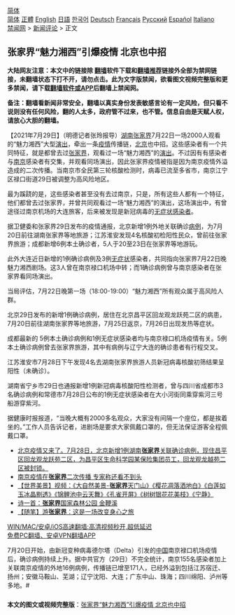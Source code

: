  <!-- 面包屑导航 --> <div class="breadcrumb"><!-- GTranslate: https://gtranslate.io/ -->  <div class="switcher notranslate">  <div class="selected">  <a href="#" onclick="return false;"> 简体</a>  </div>  <div class="option">  <a href="https://www.bannedbook.org" onclick="doGTranslate('zh-CN|zh-CN');jQuery('div.switcher div.selected a').html(jQuery(this).html());return false;" title="简体中文" class="nturl selected"> 简体</a>  <a href="https://www.bannedbook.org/zh-tw/" onclick="doGTranslate('zh-CN|zh-TW');jQuery('div.switcher div.selected a').html(jQuery(this).html());return false;" title="繁體中文" class="nturl"> 正體</a>  <a href="https://www.bannedbook.org/en/" onclick="doGTranslate('zh-CN|en');jQuery('div.switcher div.selected a').html(jQuery(this).html());return false;" title="English" class="nturl"> English</a>  <a href="https://www.bannedbook.org/ja/" onclick="doGTranslate('zh-CN|ja');jQuery('div.switcher div.selected a').html(jQuery(this).html());return false;" title="日本語" class="nturl"> 日語</a>  <a href="https://www.bannedbook.org/ko/" onclick="doGTranslate('zh-CN|ko');jQuery('div.switcher div.selected a').html(jQuery(this).html());return false;" title="한국어" class="nturl"> 한국어</a>  <a href="https://www.bannedbook.org/de/" onclick="doGTranslate('zh-CN|de');jQuery('div.switcher div.selected a').html(jQuery(this).html());return false;" title="Deutsch" class="nturl"> Deutsch</a>  <a href="https://www.bannedbook.org/fr/" onclick="doGTranslate('zh-CN|fr');jQuery('div.switcher div.selected a').html(jQuery(this).html());return false;" title="Français" class="nturl"> Français</a>  <a href="https://www.bannedbook.org/ru/" onclick="doGTranslate('zh-CN|ru');jQuery('div.switcher div.selected a').html(jQuery(this).html());return false;" title="Русский" class="nturl"> Русский</a>  <a href="https://www.bannedbook.org/es/" onclick="doGTranslate('zh-CN|es');jQuery('div.switcher div.selected a').html(jQuery(this).html());return false;" title="Español" class="nturl"> Español</a>  <a href="https://www.bannedbook.org/it/" onclick="doGTranslate('zh-CN|it');jQuery('div.switcher div.selected a').html(jQuery(this).html());return false;" title="Italiano" class="nturl"> Italiano</a>  </div>  </div>      <div class='breadcrumb-sub'><!-- Breadcrumb NavXT 6.3.0 --> <a href="https://www.bannedbook.org/" class="home">禁闻网</a> &gt; <a href="https://www.bannedbook.org/bnews/comments/" class="category">新闻评论</a> &gt; 正文</div></div><h2>张家界“魅力湘西”引爆疫情 北京也中招</h2> <p class="notice"><b>大陆网友注意：本文中的链接除 <a href="https://github.com/bannedbook/fanqiang" >翻墙</a>软件下载和<a href="https://github.com/killgcd/justmysocks/blob/master/README.md">翻墙推荐</a>链接外全部为禁网链接，未翻墙状态下打不开，请勿点击。此为文字版禁闻，欲看图文视频完整版和更多禁闻，请下载<a href="https://github.com/bannedbook/fanqiang">翻墙软件或APP</a>后翻墙上禁闻网。</p><p>备注：翻墙看新闻非常安全，翻墙以真实身份发表敏感言论有一定风险，但只看不说则没有任何风险，翻的人太多，政府管不过来，也不管。信息自由是天赋人权，请放心大胆的翻墙。</b></p>  <div class="entry"> <p>              <a href="https://i2.wp.com/upload-images-bucket-v64rleca837do.s3.eu-west-1.amazonaws.com/wp-content/uploads/2021/07/29054335/0729-%E9%AD%85%E5%8A%9B-tu.jpg?fit=1280%2C720&#038;ssl=1" data-caption=""></a>                            </p> <p>【2021年7月29日】（明德记者张玲报导）<a href="https://www.bannedbook.org/bnews/tag/%E6%B9%96%E5%8D%97%E5%BC%A0%E5%AE%B6%E7%95%8C/" class="st_tag internal_tag" rel="tag" title="标签 湖南张家界 下的日志">湖南张家界</a>7月22日一场2000人观看的“魅力湘西”大型<span class='wp_keywordlink_affiliate'><a href="https://zh-cn.shenyunperformingarts.org/" title="演出" target="_blank">演出</a></span>，牵出一条<a href="https://www.bannedbook.org/bnews/tag/%E7%96%AB%E6%83%85/" class="st_tag internal_tag" rel="tag" title="标签 疫情 下的日志">疫情</a>传播链，<a href="https://www.bannedbook.org/bnews/tag/%e5%8c%97%e4%ba%ac/" class="st_tag internal_tag" rel="tag" title="标签 北京 下的日志">北京</a>也中招。这些感染者有一个共同特征，就是都曾去过<a href="https://www.bannedbook.org/bnews/tag/%e5%bc%a0%e5%ae%b6%e7%95%8c/" class="st_tag internal_tag" rel="tag" title="标签 张家界 下的日志">张家界</a>，观看过一场“魅力湘西”的<a href="https://www.bannedbook.org/bnews/tag/%E6%BC%94%E5%87%BA/" class="st_tag internal_tag" rel="tag" title="标签 演出 下的日志">演出</a>。不过因有有感染者与<a href="https://www.bannedbook.org/bnews/tag/%e5%8d%97%e4%ba%ac/" class="st_tag internal_tag" rel="tag" title="标签 南京 下的日志">南京</a>感染者有交集，并观看同场演出，因此张家界疫情被指是因为南京疫情外溢造成的二次传播。当南京市全民第三轮核酸检测时，病毒已流至多省市，南京江宁区禄口街道29日被调整为高风险地区。</p> <p>最为蹊跷的是，这些感染者甚至没有去过南京，只是，所有这些人都有一个特征，他们都曾去过张家界，并曾共同观看过一场“魅力湘西”的演出，这场演出中，有曾途径过南京机场的大连旅客，后来被发现是新冠病毒的<a href="https://www.bannedbook.org/bnews/tag/%E6%97%A0%E7%97%87%E7%8A%B6%E6%84%9F%E6%9F%93%E8%80%85/" class="st_tag internal_tag" rel="tag" title="标签 无症状感染者 下的日志">无症状感染者</a>。</p>  <p>据卫健委和张家界29日发布的疫情通报，北京新增1例外地关联确诊<a href="https://www.bannedbook.org/bnews/tag/%E7%97%85%E4%BE%8B/" class="st_tag internal_tag" rel="tag" title="标签 病例 下的日志">病例</a>，为7月20日前往湖南张家界等地旅游；江苏淮安发现4名核酸初检阳性民众，曾前往张家界旅游；成都新增6例本土确诊者，5人于20至23日在张家界等地游玩。</p> <p>此外大连近日新增的1例确诊病例及3例<a href="https://www.bannedbook.org/bnews/tag/%E6%97%A0%E7%97%87%E7%8A%B6/" class="st_tag internal_tag" rel="tag" title="标签 无症状 下的日志">无症状</a>感染者，共同指向张家界7月22日晚魅力湘西剧场。这3人曾在南京禄口机场中转；而1确诊病例曾与南京感染者在张家界看同场演出。</p> <p>当局评估，7月22日晚第一场（18:00-19:00）“魅力湘西”所有观众属于高风险人群。</p>  <p>北京29日发布的新增1例确诊病例，居住在北京昌平区回龙观龙跃苑二区的病患，7月20日前往湖南张家界等地旅游，7月25日返京，7月26日出现发热等症状。</p> <p>成都最新的 5例本土确诊病例和1例无症状感染者均与南京禄口机场疫情有关。5例本土确诊病例曾去张家界旅游，其中有病例与辽宁大连的确诊患者有行程交叉。</p> <p>江苏淮安市7月28日下午发现4名去湖南张家界旅游人员新冠病毒核酸初筛结果呈阳性（未确诊）。</p>  <p>湖南省宁乡市29日也通报新增1例新冠病毒核酸阳性检测者，曾与四川省成都市3名确诊病例和常德市7月28日公布的1例无症状感染者在大小河街同乘穿紫河三号船游穿紫河。</p> <p>据健康时报报道，“当晚大概有2000多名观众，大家没有间隔一个座位，都是挨着坐的。”工作人员告诉记者，进剧场是要求大家佩戴口罩的，但无法保证游客全程佩戴口罩。</p> <ul class='op-related-articles' title='相关阅读'> <li><a href='https://www.bannedbook.org/bnews/bannedvideo/20210729/1596310.html' target='_blank'>北京疫情又来了。7月28日，北京新增1例湖南<b>张家界</b>关联确诊病例，现住昌平区回龙观龙跃苑二区，为昌平区生命科学园某保险集团员工，回龙观龙越苑二区被封锁。</a></li> <li><a href='https://www.bannedbook.org/bnews/cnnews/20210729/1596136.html' target='_blank'>南京疫情在<b>张家界</b>二次传播 专家称还看不到头</a></li> <li><a href='https://www.bannedbook.org/bnews/comments/20210718/1589588.html' target='_blank'>【世界美景】视频：《大自然美景-<b>张家界</b>天门山》《樱花凋落洒地白》《白莲如玉冰晶剔透》《锦鲤池中云天舞》《孔雀开屏》《树树银花花美枝》《宁静》</a></li> <li><a href='https://www.bannedbook.org/bnews/comments/20210509/1542561.html' target='_blank'>诗一首：<b>张家界</b>国家森林公园 金鞭溪</a></li> <li><a href='https://www.bannedbook.org/bnews/comments/20210509/1542545.html' target='_blank'>【随笔】游<b>张家界</b>：这是一场改变身心之旅</a></li> </ul> <p class="texttj"> <a href="https://github.com/bannedbook/fanqiang/wiki/V2ray%E6%9C%BA%E5%9C%BA" target="_blank">WIN/MAC/安卓/iOS高速翻墙:高清视频秒开,超低延迟</a><br/> <a href="https://github.com/bannedbook/fanqiang/wiki/%E7%A6%81%E9%97%BB%E7%BD%91%E5%AE%89%E5%8D%93%E7%BF%BB%E5%A2%99%E6%96%B0%E9%97%BBAPP" target="_blank">免费PC翻墙、安卓VPN翻墙APP</a></p> <p>7月20日开始，由新冠变种病毒德尔塔（Delta）引发的<span class='wp_keywordlink_affiliate'><a href="https://www.bannedbook.org/" title="中国" target="_blank">中国</a></span>南京禄口机场疫情后，确诊病例持续上升。据中共官方（29日）不完全统计，南京155名感染者加上关联南京疫情的外地16例病例，传播链已增至171人，已经外溢到包括江苏宿迁、扬州；安徽马鞍山、芜湖；辽宁沈阳、大连；广东中山、珠海；四川绵阳、泸州等多地。#</p><a name='sharetosocial'></a>  <div style="margin-bottom:5px;padding-bottom:5px;clear:both"> <div id="archive-pix-1" class="banner-ads"> <!-- AuctionX Display platform tag START --> <div id="26318x728x90x621x_ADSLOT2" clicktrack="%%CLICK_URL_ESC%%"></div> <!-- AuctionX Display platform tag END --> </div> <div id="archive-pix-2" class="banner-ads"> <!-- AuctionX Display platform tag START --> <div id="26315x300x250x621x_ADSLOT2" clicktrack="%%CLICK_URL_ESC%%"></div> <!-- AuctionX Display platform tag END --> </div> </div>  <div id="archive-pix-1" class="banner-ads"> <!-- AuctionX Display platform tag START --> <div id="26318x728x90x621x_ADSLOT3" clicktrack="%%CLICK_URL_ESC%%"></div> <!-- AuctionX Display platform tag END --> </div> <div><b>本文的图文或视频完整版</b>：<a href='https://www.bannedbook.org/bnews/comments/20210729/1596327.html'>张家界“魅力湘西”引爆疫情 北京也中招</a></div>  </div><!--END ENTRY--> 